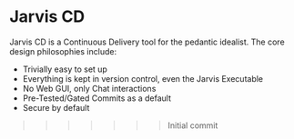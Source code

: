 # Jarvis CD

Jarvis CD is a Continuous Delivery tool for the pedantic idealist. The core design philosophies include:

* Trivially easy to set up
* Everything is kept in version control, even the Jarvis Executable
* No Web GUI, only Chat interactions
* Pre-Tested/Gated Commits as a default
* Secure by default
>>>>>>> Initial commit
